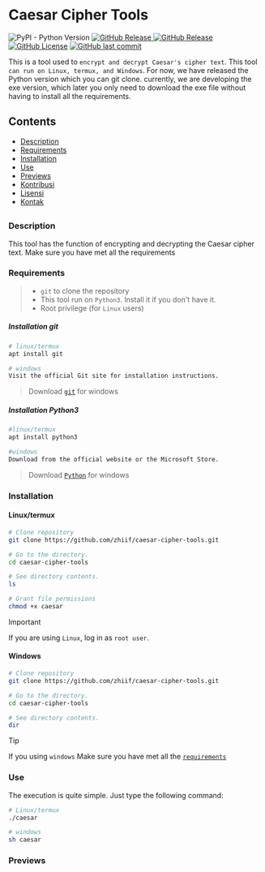 <!-- Links -->
[bmac]: https://buymeacoffee.com/zh11f
[trakteer]: https://trakteer.id/zh11f

# Caesar Cipher Tools
![PyPI - Python Version](https://img.shields.io/pypi/pyversions/3?style=for-the-badge&logo=python&logoColor=%23e5e500&labelColor=%231f1f1f&color=%23306998
)
[![GitHub Release](https://img.shields.io/github/v/release/zhiif/caesar-cipher-tools?style=for-the-badge&logo=linux&logoColor=white&labelColor=%231f1f1f&color=%23ffcc33)
](https://github.com/zhiif/caesar-cipher-tools/releases)
[![GitHub Release](https://custom-icon-badges.demolab.com/github/v/release/zhiif/caesar-cipher-tools?filter=v1.0.0-exe-beta&style=for-the-badge&logo=icons8-windows-11&logoColor=white&label=Pre-release&labelColor=%231f1f1f&color=%23004fe1)](https://github.com/zhiif/caesar-cipher-tools/releases/tag/v1.0.0-exe-beta)
[![GitHub License](https://custom-icon-badges.demolab.com/github/license/zhiif/caesar-cipher-tools?style=for-the-badge&logo=law&logoColor=white&labelColor=%231f1f1f&color=khaki)](https://github.com/zhiif/caesar-cipher-tools?tab=GPL-3.0-1-ov-file)
[![GitHub last commit](https://custom-icon-badges.demolab.com/github/last-commit/zhiif/caesar-cipher-tools%2Fmaster?style=for-the-badge&logo=git-commit&labelColor=%231f1f1f&color=%23ff1100)](https://github.com/zhiif/caesar-cipher-tools/commits/)

This is a tool used to `encrypt and decrypt Caesar's cipher text`. This tool `can run on Linux, termux, and Windows`. For now, we have released the Python version which you can git clone. currently, we are developing the exe version, which later you only need to download the exe file without having to install all the requirements.

## Contents
- [Description](#description)
- [Requirements](#requirements)
- [Installation](#installation)
- [Use](#use)
- [Previews](#previews)
- [Kontribusi](#kontribusi)
- [Lisensi](#lisensi)
- [Kontak](#kontak)
##

### Description
This tool has the function of encrypting and decrypting the Caesar cipher text. Make sure you have met all the requirements

### Requirements
> - `git` to clone the repository
> - This tool run on `Python3`. Install it if you don't have it.
> - Root privilege (for `Linux` users)
##### Installation git
```bash
# linux/termux
apt install git

# windows
Visit the official Git site for installation instructions.
```
> Download [`git`](https://git-scm.com/download/win) for windows

##### Installation Python3
```bash
#linux/termux
apt install python3

#windows
Download from the official website or the Microsoft Store.
```
> Download [`Python`](https://www.python.org/downloads/windows/) for windows

### Installation
#### Linux/termux
```bash
# Clone repository
git clone https://github.com/zhiif/caesar-cipher-tools.git

# Go to the directory.
cd caesar-cipher-tools

# See directory contents.
ls

# Grant file permissions
chmod +x caesar
```

> [!IMPORTANT]
> If you are using `Linux`, log in as `root user`.
#### Windows
```bash
# Clone repository
git clone https://github.com/zhiif/caesar-cipher-tools.git

# Go to the directory.
cd caesar-cipher-tools

# See directory contents.
dir
```
> [!TIP]
> If you using `windows` Make sure you have met all the [`requirements`](#requirements)
### Use
 The execution is quite simple. Just type the following command:
```bash
# Linux/termux
./caesar

# windows
sh caesar
```

### Previews
